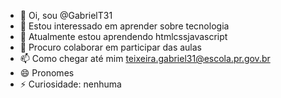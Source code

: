 - 👋 Oi, sou @GabrielT31   
- 👀 Estou interessado em aprender sobre tecnologia
- 🌱 Atualmente estou aprendendo htmlcssjavascript
- 💞️ Procuro colaborar em participar das aulas
- 📫 Como chegar até mim teixeira.gabriel31@escola.pr.gov.br
- 😄 Pronomes 
- ⚡  Curiosidade: nenhuma

<!---
GabrielT31/GabrielT31 is a ✨ special ✨ repository because its `README.md` (this file) appears on your GitHub profile.
You can click the Preview link to take a look at your changes.
--->
